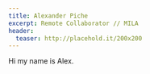 ```yaml
---
title: Alexander Piche
excerpt: Remote Collaborator // MILA
header:
  teaser: http://placehold.it/200x200
---
```


Hi my name is Alex.
